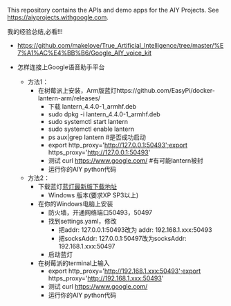 This repository contains the APIs and demo apps for the AIY Projects. See
https://aiyprojects.withgoogle.com.

我的经验总结,必看!!!
- https://github.com/makelove/True_Artificial_Intelligence/tree/master/%E7%A1%AC%E4%BB%B6/Google_AIY_voice_kit

- 怎样连接上Google语音助手平台
    - 方法1：
        - 在树莓派上安装，Arm版蓝灯https://github.com/EasyPi/docker-lantern-arm/releases/
            -  下载 lantern_4.4.0-1_armhf.deb
            - sudo dpkg -i lantern_4.4.0-1_armhf.deb
            - sudo systemctl start lantern
            - sudo systemctl enable lantern
            - ps aux|grep lantern #是否成功启动
            - export http_proxy='http://127.0.0.1:50493';export https_proxy='http://127.0.0.1:50493'
            - 测试 curl https://www.google.com/  #有可能lantern被封
            - 运行你的AIY python代码
    - 方法2：
        - 下载蓝灯[蓝灯最新版下载地址](https://github.com/getlantern/forum/issues/833) 
            - Windows 版本(要求XP SP3以上)
        - 在你的Windows电脑上安装
            - 防火墙，开通网络端口50493，50497
            - 找到settings.yaml，修改
                - 把addr: 127.0.0.1:50493改为 addr: 192.168.1.xxx:50493
                - 把socksAddr: 127.0.0.1:50497改为socksAddr: 192.168.1.xxx:50497
            - 启动蓝灯
        - 在树莓派的terminal上输入
            - export http_proxy='http://192.168.1.xxx:50493';export https_proxy='http://192.168.1.xxx:50493'
            - 测试 curl https://www.google.com/
            - 运行你的AIY python代码
    